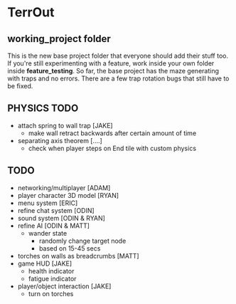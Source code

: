 # TerrOut

## working_project folder

This is the new base project folder that everyone should add their stuff too. If you're still experimenting with a feature, work inside your own folder inside **feature_testing**. So far, the base project has the maze generating with traps and no errors. There are a few trap rotation bugs that still have to be fixed.


## PHYSICS TODO

- attach spring to wall trap [JAKE]
    - make wall retract backwards after certain amount of time
- separating axis theorem [....]
    - check when player steps on End tile with custom physics



## TODO

- networking/multiplayer [ADAM]
- player character 3D model [RYAN]
- menu system [ERIC]
- refine chat system [ODIN]
- sound system [ODIN & RYAN]
- refine AI [ODIN & MATT]
    - wander state
        - randomly change target node
        - based on 15-45 secs
- torches on walls as breadcrumbs [MATT]
- game HUD [JAKE]
    - health indicator
    - fatigue indicator
- player/object interaction [JAKE]
    - turn on torches






